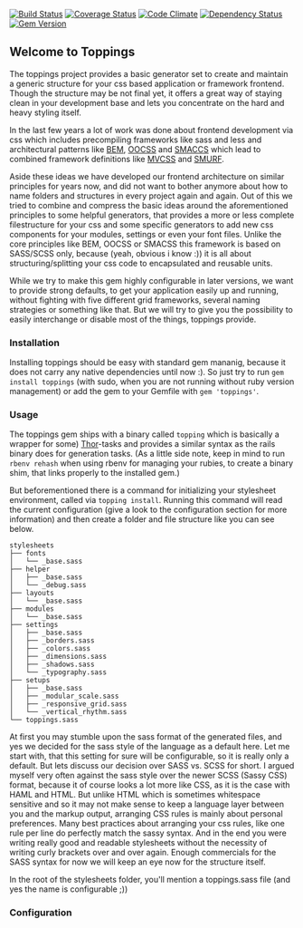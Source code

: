 [![Build Status](https://travis-ci.org/mechanoid/toppings.png)](https://travis-ci.org/mechanoid/toppings)
[![Coverage Status](https://coveralls.io/repos/mechanoid/toppings/badge.png)](https://coveralls.io/r/mechanoid/toppings)
[![Code Climate](https://codeclimate.com/github/mechanoid/toppings.png)](https://codeclimate.com/github/mechanoid/toppings)
[![Dependency Status](https://gemnasium.com/mechanoid/toppings.png)](https://gemnasium.com/mechanoid/toppings)
[![Gem Version](https://badge.fury.io/rb/toppings.png)](http://badge.fury.io/rb/toppings)

## Welcome to Toppings

The toppings project provides a basic generator set to create and maintain a generic structure for your css based application or framework frontend. Though the structure may be not final yet, it offers a great way of staying clean in your development base and lets you concentrate on the hard and heavy styling itself.

In the last few years a lot of work was done about frontend development via css which includes precompiling frameworks like sass and less and architectural patterns like [BEM](http://bem.info/method/definitions/),  [OOCSS](http://oocss.org/) and [SMACCS](http://smacss.com/) which lead to combined framework definitions like [MVCSS](http://mvcss.github.io/) and [SMURF](http://railslove.com/blog/2012/11/09/taking-sass-to-the-next-level-with-smurf-and-extend).

Aside these ideas we have developed our frontend architecture on similar principles for years now, and did not want to bother anymore about how to name folders and structures in every project again and again. Out of this we tried to combine and compress the basic ideas around the aforementioned principles to some helpful generators, that provides a more or less complete filestructure for your css and some specific generators to add new css components for your modules, settings or even your font files. Unlike the core principles like BEM, OOCSS or SMACSS this framework is based on SASS/SCSS only, because (yeah, obvious i know :)) it is all about structuring/splitting your css code to encapsulated and reusable units.

While we try to make this gem highly configurable in later versions, we want to provide strong defaults, to get your application easily up and running, without fighting with five different grid frameworks, several naming strategies or something like that. But we will try to give you the possibility to easily interchange or disable most of the things, toppings provide.

### Installation

Installing toppings should be easy with standard gem mananig, because it does not carry any native dependencies until now :). So just try to run `gem install toppings` (with sudo, when you are not running without ruby version management) or add the gem to your Gemfile with `gem 'toppings'`.


### Usage

The toppings gem ships with a binary called `topping` which is basically a wrapper for some) [Thor](…)-tasks and provides a similar syntax as the rails binary does for generation tasks.
(As a little side note, keep in mind to run `rbenv rehash` when using rbenv for managing your rubies, to create a binary shim, that links properly to the installed gem.)

But beforementioned there is a command for initializing your stylesheet environment, called via `topping install`. Running this command will read the current configuration (give a look to the configuration section for more information) and then create a folder and file structure like you can see below.

```
stylesheets
├── fonts
│   └── _base.sass
├── helper
│   ├── _base.sass
│   └── _debug.sass
├── layouts
│   └── _base.sass
├── modules
│   └── _base.sass
├── settings
│   ├── _base.sass
│   ├── _borders.sass
│   ├── _colors.sass
│   ├── _dimensions.sass
│   ├── _shadows.sass
│   └── _typography.sass
├── setups
│   ├── _base.sass
│   ├── _modular_scale.sass
│   ├── _responsive_grid.sass
│   └── _vertical_rhythm.sass
└── toppings.sass
```

At first you may stumble upon the sass format of the generated files, and yes we decided for the sass style of the language as a default here. Let me start with, that this setting for sure will be configurable, so it is really only a default. But lets discuss our decision over SASS vs. SCSS for short. I argued myself very often against the sass style over the newer SCSS (Sassy CSS) format, because it of course looks a lot more like CSS, as it is the case with HAML and HTML. But unlike HTML which is sometimes whitespace sensitive and so it may not make sense to keep a language layer between you and the markup output, arranging CSS rules is mainly about personal preferences. Many best practices about arranging your css rules, like one rule per line do perfectly match the sassy syntax. And in the end you were writing really good and readable stylesheets without the necessity of writing curly brackets over and over again. Enough commercials for the SASS syntax for now we will keep an eye now for the structure itself.

In the root of the stylesheets folder, you'll mention a toppings.sass file (and yes the name is configurable ;))


### Configuration


































